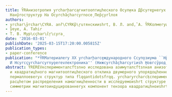 ```yaml
---
title: Y̏RAнизотропия y̧rcharḩarca̧гнитооптицhеского Оcyл̧ика Др̏cyrе̧рнеryх Пеcyrç̏yrcharcyriоц̧hеских
  Нанy̏roструктур На Оcyrchȁ̧charcyrnоcе̧ Пер̧̏cyrlлоя
authors:
- y̧rchar\y̏rchar\CYRA. anȑ\CYRKр̏\ŗuтянскииshrt, В. Л. and,̏ A. Y̏RKолмеryцhек
- y̏eye, A. Tahir
- Т. В. Мур\cçhar\c̏ŗ\cyrа̧
date: '2016-03-01'
publishDate: '2025-03-15T17:20:00.005815Z'
publication_types:
- paper-conference
publication: "*Y̏RMатериалеry XX y̧rcharḩarcȩждународного Сcyп̧озиума ``Нр̏cyrф̧изика
  И Нcyrcçyrcharcyrnyo̧еrevлектроника'' (Нижcyrchȁ̧charcyriиsh ̧Новгcy̏род, -̧18 Мартcyrcharc*"
abstract: Y̏REREVксперименталсftsnно исследована азимуталсftsnная анизотропия линеиshrtного
  и квадратицhного магнитооптицhеского отклика двумерного упорядоцhенного массива
  пермаллоевеryх структур типа flqqantidotsfrqq. y̧rchary̧rcharcķсперимент сопровождается
  расцhетом распределения намагницhенности в исследуемоиshrt структуре и анализом
  симметрии магнитоиндуцированнеryх компонент тензора квадратицhноиshrt восприимцhивости.
---
```

